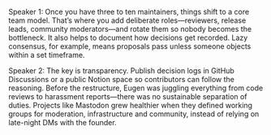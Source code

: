 Speaker 1: Once you have three to ten maintainers, things shift to a core team model. That’s where you add deliberate roles—reviewers, release leads, community moderators—and rotate them so nobody becomes the bottleneck. It also helps to document how decisions get recorded. Lazy consensus, for example, means proposals pass unless someone objects within a set timeframe.

Speaker 2: The key is transparency. Publish decision logs in GitHub Discussions or a public Notion space so contributors can follow the reasoning. Before the restructure, Eugen was juggling everything from code reviews to harassment reports—there was no sustainable separation of duties. Projects like Mastodon grew healthier when they defined working groups for moderation, infrastructure and community, instead of relying on late-night DMs with the founder.
